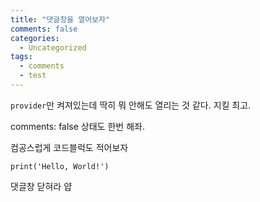 ```yaml
---
title: "댓글창을 열어보자"
comments: false
categories:
  - Uncategorized
tags:
  - comments
  - test
---
```


`provider`만 켜져있는데
딱히 뭐 안해도 열리는 것 같다.
지킬 최고.

comments: false 상태도 한번 해좌.

컴공스럽게 코드블럭도 적어보자

    print('Hello, World!')

댓글창 닫혀라 얍
